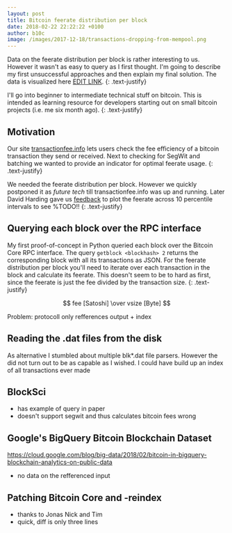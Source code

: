 ```yaml
---
layout: post
title: Bitcoin feerate distribution per block
date: 2018-02-22 22:22:22 +0100
author: b10c
image: /images/2017-12-18/transactions-dropping-from-mempool.png
---
```



Data on the feerate distribution per block is rather interesting to us. However it wasn't as easy to query as I first thought. I'm going to describe my first unsuccessful approaches and then explain my final solution. The data is visualized here [EDIT LINK](https://transactionfee.info/charts).
{: .text-justify}


I'll go into beginner to intermediate technical stuff on bitcoin. This is intended as learning resource for developers starting out on small bitcoin projects (i.e. me six month ago).
{: .text-justify}


## Motivation

Our site [transactionfee.info](https://transactionfee.info) lets users check the fee efficiency of a bitcoin transaction they send or received. Next to checking for SegWit and batching we wanted to provide an indicator for optimal feerate usage.
{: .text-justify}

We needed the feerate distribution per block. However we quickly postponed it as *future tech* till transactionfee.info was up and running. Later David Harding gave us [feedback](https://twitter.com/hrdng/status/955489792141287429) to plot the feerate across 10 percentile intervals to see %TODO!!
{: .text-justify}

## Querying each block over the RPC interface
My first proof-of-concept in Python queried each block over the Bitcoin Core RPC interface. The query `getblock <blockhash> 2` returns the corresponding block with all its transactions as JSON. For the feerate distribution per block you'll need to iterate over each transaction in the block and calculate its feerate. This doesn't seem to be to hard as first, since the feerate is just the fee divided by the transaction size.
{: .text-justify}

$$ fee [Satoshi] \over vsize [Byte] $$


Problem: protocoll only refferences output + index


## Reading the .dat files from the disk
As alternative I stumbled about multiple blk*.dat file parsers. However the did not turn out to be as capable as I wished. I could have build up an index of all transactions ever made

## BlockSci
- has example of query in paper
- doesn't support segwit and thus calculates bitcoin fees wrong


## Google's BigQuery Bitcoin Blockchain Dataset
https://cloud.google.com/blog/big-data/2018/02/bitcoin-in-bigquery-blockchain-analytics-on-public-data

- no data on the refferenced input

## Patching Bitcoin Core and -reindex
- thanks to Jonas Nick and Tim
- quick, diff is only three lines
